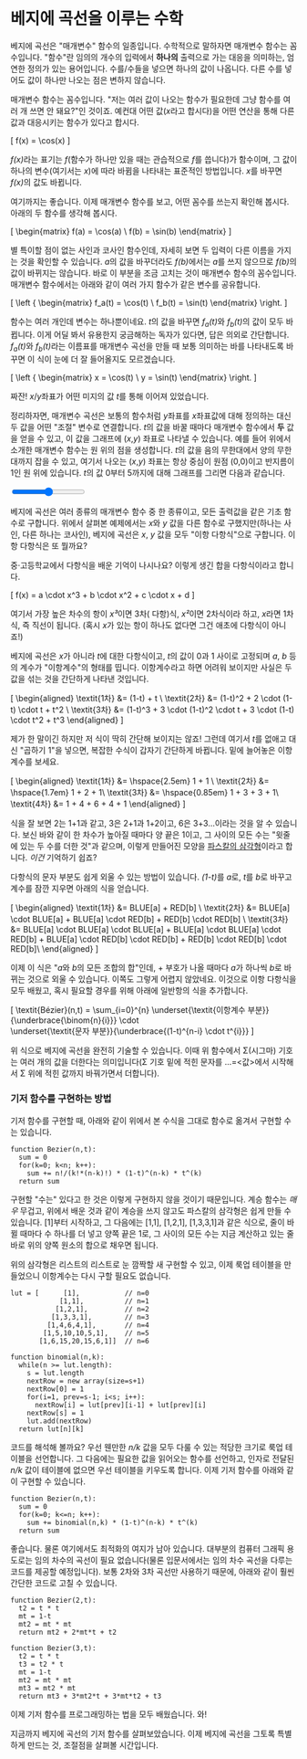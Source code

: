 # 베지에 곡선을 이루는 수학

베지에 곡선은 "매개변수" 함수의 일종입니다. 수학적으로 말하자면 매개변수 함수는 꼼수입니다. "함수"란 임의의 개수의 입력에서 <strong>하나의</strong> 출력으로 가는 대응을 의미하는, 엄연한 정의가 있는 용어입니다. 수를/수들을 넣으면 하나의 값이 나옵니다. 다른 수를 넣어도 값이 하나만 나오는 점은 변하지 않습니다.

매개변수 함수는 꼼수입니다. "저는 여러 값이 나오는 함수가 필요한데 그냥 함수를 여러 개 쓰면 안 돼요?"인 것이죠. 예컨대 어떤 값(<i>x</i>라고 합시다)을 어떤 연산을 통해 다른 값과 대응시키는 함수가 있다고 합시다.

\[
  f(x) = \cos(x)
\]

<i>f(x)</i>라는 표기는 <i>f</i>(함수가 하나만 있을 때는 관습적으로 <i>f</i>를 씁니다)가 함수이며, 그 값이 하나의 변수(여기서는 <i>x</i>)에 따라 바뀜을 나타내는 표준적인 방법입니다. <i>x</i>를 바꾸면 <i>f(x)</i>의 값도 바뀝니다.

여기까지는 좋습니다. 이제 매개변수 함수를 보고, 어떤 꼼수를 쓰는지 확인해 봅시다. 아래의 두 함수를 생각해 봅시다.

\[
\begin{matrix}
  f(a) = \cos(a) \\
  f(b) = \sin(b)
\end{matrix}
\]

별 특이할 점이 없는 사인과 코사인 함수인데, 자세히 보면 두 입력이 다른 이름을 가지는 것을 확인할 수 있습니다. <i>a</i>의 값을 바꾸더라도 <i>f(b)</i>에서는 <i>a</i>를 쓰지 않으므로 <i>f(b)</i>의 값이 바뀌지는 않습니다. 바로 이 부분을 조금 고치는 것이 매개변수 함수의 꼼수입니다. 매개변수 함수에서는 아래와 같이 여러 가지 함수가 같은 변수를 공유합니다.

\[
\left \{ \begin{matrix}
  f_a(t) = \cos(t) \\
  f_b(t) = \sin(t)
\end{matrix} \right.
\]

함수는 여러 개인데 변수는 하나뿐이네요. <i>t</i>의 값을 바꾸면 <i>f<sub>a</sub>(t)</i>와 <i>f<sub>b</sub>(t)</i>의 값이 모두 바뀝니다. 이게 어딜 봐서 유용한지 궁금해하는 독자가 있다면, 답은 의외로 간단합니다. <i>f<sub>a</sub>(t)</i>와 <i>f<sub>b</sub>(t)</i>라는 이름표를 매개변수 곡선을 만들 때 보통 의미하는 바를 나타내도록 바꾸면 이 식이 눈에 더 잘 들어올지도 모르겠습니다.

\[
\left \{ \begin{matrix}
  x = \cos(t) \\
  y = \sin(t)
\end{matrix} \right.
\]

짜잔! <i>x</i>/<i>y</i>좌표가 어떤 미지의 값 <i>t</i>를 통해 이어져 있었습니다.

정리하자면, 매개변수 곡선은 보통의 함수처럼 <i>y</i>좌표를 <i>x</i>좌표값에 대해 정의하는 대신 두 값을 어떤 "조절" 변수로 연결합니다. <i>t</i>의 값을 바꿀 때마다 매개변수 함수에서 <strong>두</strong> 값을 얻을 수 있고, 이 값을 그래프에 (<i>x</i>,<i>y</i>) 좌표로 나타낼 수 있습니다. 예를 들어 위에서 소개한 매개변수 함수는 원 위의 점을 생성합니다. <i>t</i>의 값을 음의 무한대에서 양의 무한대까지 잡을 수 있고, 여기서 나오는 (<i>x</i>,<i>y</i>) 좌표는 항상 중심이 원점 (0,0)이고 반지름이 1인 원 위에 있습니다. <i>t</i>의 값 0부터 5까지에 대해 그래프를 그리면 다음과 같습니다.

<graphics-element title="원(의 일부): x=sin(t), y=cos(t)" src="./circle.js">
  <input type="range" min="0" max="10" step="0.1" value="5" class="slide-control">
</graphics-element>

베지에 곡선은 여러 종류의 매개변수 함수 중 한 종류이고, 모든 출력값을 같은 기초 함수로 구합니다. 위에서 살펴본 예제에서는 <i>x</i>와 <i>y</i> 값을 다른 함수로 구했지만(하나는 사인, 다른 하나는 코사인), 베지에 곡선은 <i>x</i>, <i>y</i> 값을 모두 "이항 다항식"으로 구합니다. 이항 다항식은 또 뭘까요?

중·고등학교에서 다항식을 배운 기억이 나시나요? 이렇게 생긴 합을 다항식이라고 합니다.

\[
  f(x) = a \cdot x^3 + b \cdot x^2 + c \cdot x + d
\]

여기서 가장 높은 차수의 항이 <i>x³</i>이면 3차( 다항)식, <i>x²</i>이면 2차식이라 하고, <i>x</i>라면 1차식, 즉 직선이 됩니다. (혹시 <i>x</i>가 있는 항이 하나도 없다면 그건 애초에 다항식이 아니죠!)

베지에 곡선은 <i>x</i>가 아니라 <i>t</i>에 대한 다항식이고, <i>t</i>의 값이 0과 1 사이로 고정되며 <i>a</i>, <i>b</i> 등의 계수가 "이항계수"의 형태를 띱니다. 이항계수라고 하면 어려워 보이지만 사실은 두 값을 섞는 것을 간단하게 나타낸 것입니다.

\[
\begin{aligned}
  \textit{1차} &= (1-t) + t \\
  \textit{2차} &= (1-t)^2 + 2 \cdot (1-t) \cdot t + t^2 \\
  \textit{3차} &= (1-t)^3 + 3 \cdot (1-t)^2 \cdot t + 3 \cdot (1-t) \cdot t^2 + t^3
\end{aligned}
\]

제가 한 말이긴 하지만 저 식이 딱히 간단해 보이지는 않죠! 그런데 여기서 <i>t</i>를 없애고 대신 "곱하기 1"을 넣으면, 복잡한 수식이 갑자기 간단하게 바뀝니다. 밑에 늘어놓은 이항계수를 보세요.

\[
\begin{aligned}
  \textit{1차} &= \hspace{2.5em} 1 + 1 \\
  \textit{2차} &= \hspace{1.7em} 1 + 2 + 1\\
  \textit{3차} &= \hspace{0.85em} 1 + 3 + 3 + 1\\
  \textit{4차} &= 1 + 4 + 6 + 4 + 1
\end{aligned}
\]

식을 잘 보면 2는 1+1과 같고, 3은 2+1과 1+2이고, 6은 3+3...이라는 것을 알 수 있습니다. 보신 바와 같이 한 차수가 높아질 때마다 양 끝은 1이고, 그 사이의 모든 수는 "윗줄에 있는 두 수를 더한 것"과 같으며, 이렇게 만들어진 모양을 [파스칼의 삼각형](https://ko.wikipedia.org/wiki/%ED%8C%8C%EC%8A%A4%EC%B9%BC%EC%9D%98_%EC%82%BC%EA%B0%81%ED%98%95)이라고 합니다. <i>이건</i> 기억하기 쉽죠?

다항식의 문자 부분도 쉽게 외울 수 있는 방법이 있습니다. <i>(1-t)</i>를 <i>a</i>로, <i>t</i>를 <i>b</i>로 바꾸고 계수를 잠깐 지우면 아래의 식을 얻습니다.

\[
\begin{aligned}
  \textit{1차} &= BLUE[a] + RED[b] \\
  \textit{2차} &= BLUE[a] \cdot BLUE[a] + BLUE[a] \cdot RED[b] + RED[b] \cdot RED[b] \\
  \textit{3차} &= BLUE[a] \cdot BLUE[a] \cdot BLUE[a] + BLUE[a] \cdot BLUE[a] \cdot RED[b] + BLUE[a] \cdot RED[b] \cdot RED[b] + RED[b] \cdot RED[b] \cdot RED[b]\\
\end{aligned}
\]

이제 이 식은 "<i>a</i>와 <i>b</i>의 모든 조합의 합"인데, + 부호가 나올 때마다 <i>a</i>가 하나씩 <i>b</i>로 바뀌는 것으로 외울 수 있습니다. 이쪽도 그렇게 어렵지 않았네요. 이것으로 이항 다항식을 모두 배웠고, 혹시 필요할 경우를 위해 아래에 일반항의 식을 추가합니다.

\[
  \textit{Bézier}(n,t) = \sum_{i=0}^{n}
                \underset{\textit{이항계수 부분}}{\underbrace{\binom{n}{i}}}
                \cdot\
                \underset{\textit{문자 부분}}{\underbrace{(1-t)^{n-i} \cdot t^{i}}}
\]

위 식으로 베지에 곡선을 완전히 기술할 수 있습니다. 이때 위 함수에서 Σ(시그마) 기호는 여러 개의 값을 더한다는 의미입니다(Σ 기호 밑에 적힌 문자를 ...=&lt;값&gt;에서 시작해서 Σ 위에 적힌 값까지 바꿔가면서 더합니다).

<div class="howtocode">

### 기저 함수를 구현하는 방법

기저 함수를 구현할 때, 아래와 같이 위에서 본 수식을 그대로 함수로 옮겨서 구현할 수는 있습니다.

```
function Bezier(n,t):
  sum = 0
  for(k=0; k<n; k++):
    sum += n!/(k!*(n-k)!) * (1-t)^(n-k) * t^(k)
  return sum
```

구현할 "수는" 있다고 한 것은 이렇게 구현하지 않을 것이기 때문입니다. 계승 함수는 *매우* 무겁고, 위에서 배운 것과 같이 계승을 쓰지 않고도 파스칼의 삼각형은 쉽게 만들 수 있습니다. [1]부터 시작하고, 그 다음에는 [1,1], [1,2,1], [1,3,3,1]과 같은 식으로, 줄이 바뀔 때마다 수 하나를 더 넣고 양쪽 끝은 1로, 그 사이의 모든 수는 지금 계산하고 있는 줄 바로 위의 양쪽 원소의 합으로 채우면 됩니다.

위의 삼각형은 리스트의 리스트로 눈 깜짝할 새 구현할 수 있고, 이제 룩업 테이블을 만들었으니 이항계수는 다시 구할 필요도 없습니다.

```
lut = [      [1],           // n=0
            [1,1],          // n=1
           [1,2,1],         // n=2
          [1,3,3,1],        // n=3
         [1,4,6,4,1],       // n=4
        [1,5,10,10,5,1],    // n=5
       [1,6,15,20,15,6,1]]  // n=6

function binomial(n,k):
  while(n >= lut.length):
    s = lut.length
    nextRow = new array(size=s+1)
    nextRow[0] = 1
    for(i=1, prev=s-1; i<s; i++):
      nextRow[i] = lut[prev][i-1] + lut[prev][i]
    nextRow[s] = 1
    lut.add(nextRow)
  return lut[n][k]
```

코드를 해석해 볼까요? 우선 웬만한 <i>n/k</i> 값을 모두 다룰 수 있는 적당한 크기로 룩업 테이블을 선언합니다. 그 다음에는 필요한 값을 읽어오는 함수를 선언하고, 인자로 전달된 <i>n/k</i> 값이 테이블에 없으면 우선 테이블을 키우도록 합니다. 이제 기저 함수를 아래와 같이 구현할 수 있습니다.

```
function Bezier(n,t):
  sum = 0
  for(k=0; k<=n; k++):
    sum += binomial(n,k) * (1-t)^(n-k) * t^(k)
  return sum
```

좋습니다. 물론 여기에서도 최적화의 여지가 남아 있습니다. 대부분의 컴퓨터 그래픽 용도로는 임의 차수의 곡선이 필요 없습니다(물론 입문서에서는 임의 차수 곡선을 다루는 코드를 제공할 예정입니다). 보통 2차와 3차 곡선만 사용하기 때문에, 아래와 같이 훨씬 간단한 코드로 고칠 수 있습니다.

```
function Bezier(2,t):
  t2 = t * t
  mt = 1-t
  mt2 = mt * mt
  return mt2 + 2*mt*t + t2

function Bezier(3,t):
  t2 = t * t
  t3 = t2 * t
  mt = 1-t
  mt2 = mt * mt
  mt3 = mt2 * mt
  return mt3 + 3*mt2*t + 3*mt*t2 + t3
```

이제 기저 함수를 프로그래밍하는 법을 모두 배웠습니다. 와!

</div>

지금까지 베지에 곡선의 기저 함수를 살펴보았습니다. 이제 베지에 곡선을 그토록 특별하게 만드는 것, 조절점을 살펴볼 시간입니다.
